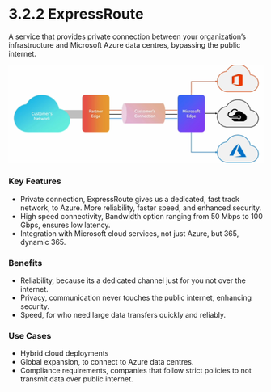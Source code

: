 # 3.2.2 ExpressRoute

A service that provides private connection between your organization’s infrastructure and Microsoft Azure data centres, bypassing the public internet.

![image.png](image%2020.png)

### Key Features

- Private connection, ExpressRoute gives us a dedicated, fast track network, to Azure. More reliability, faster speed, and enhanced security.
- High speed connectivity, Bandwidth option ranging from 50 Mbps to 100 Gbps, ensures low latency.
- Integration with Microsoft cloud services, not just Azure, but 365, dynamic 365.

### Benefits

- Reliability, because its a dedicated channel just for you not over the internet.
- Privacy, communication never touches the public internet, enhancing security.
- Speed, for who need large data transfers quickly and reliably.

### Use Cases

- Hybrid cloud deployments
- Global expansion, to connect to Azure data centres.
- Compliance requirements, companies that follow strict policies to not transmit data over public internet.